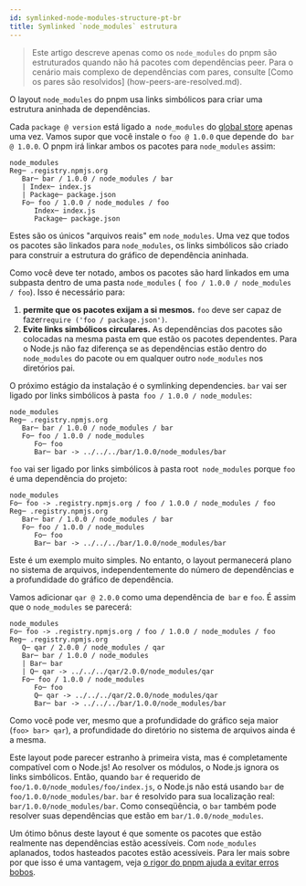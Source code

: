 ```yaml
---
id: symlinked-node-modules-structure-pt-br
title: Symlinked `node_modules` estrutura
---
```


> Este artigo descreve apenas como os `node_modules` do pnpm são estruturados quando não há pacotes com dependências peer.
> Para o cenário mais complexo de dependências com pares, consulte [Como os pares são resolvidos] (how-peers-are-resolved.md).

O layout `node_modules` do pnpm usa links simbólicos para criar uma estrutura aninhada de dependências.

Cada `package @ version` está ligado a` node_modules` do [global store](about-the-package-store.md) apenas uma vez.
Vamos supor que você instale o `foo @ 1.0.0` que depende do` bar @ 1.0.0`. O pnpm irá linkar ambos os pacotes para `node_modules` assim:

```
node_modules
Reg─ .registry.npmjs.org
   Bar─ bar / 1.0.0 / node_modules / bar
   | Index─ index.js
   | Package─ package.json
   Fo─ foo / 1.0.0 / node_modules / foo
      Index─ index.js
      Package─ package.json
```

Estes são os únicos "arquivos reais" em `node_modules`. Uma vez que todos os pacotes são linkados para `node_modules`, os links simbólicos são
criado para construir a estrutura do gráfico de dependência aninhada.

Como você deve ter notado, ambos os pacotes são hard linkados em uma subpasta dentro de uma pasta `node_modules` (` foo / 1.0.0 / node_modules / foo`).
Isso é necessário para:

1. **permite que os pacotes exijam a si mesmos.** `foo` deve ser capaz de fazer` require ('foo / package.json') `.
2. **Evite links simbólicos circulares.** As dependências dos pacotes são colocadas na mesma pasta em que estão os pacotes dependentes.
Para o Node.js não faz diferença se as dependências estão dentro do `node_modules` do pacote ou em qualquer outro
`node_modules` nos diretórios pai.

O próximo estágio da instalação é o symlinking dependencies. `bar` vai ser ligado por links simbólicos à pasta` foo / 1.0.0 / node_modules`:

```
node_modules
Reg─ .registry.npmjs.org
   Bar─ bar / 1.0.0 / node_modules / bar
   Fo─ foo / 1.0.0 / node_modules
      Fo─ foo
      Bar─ bar -> ../../../bar/1.0.0/node_modules/bar
```

`foo` vai ser ligado por links simbólicos à pasta root` node_modules` porque `foo` é uma dependência do projeto:

```
node_modules
Fo─ foo -> .registry.npmjs.org / foo / 1.0.0 / node_modules / foo
Reg─ .registry.npmjs.org
   Bar─ bar / 1.0.0 / node_modules / bar
   Fo─ foo / 1.0.0 / node_modules
      Fo─ foo
      Bar─ bar -> ../../../bar/1.0.0/node_modules/bar
```

Este é um exemplo muito simples. No entanto, o layout permanecerá plano no sistema de arquivos, independentemente do número de dependências
e a profundidade do gráfico de dependência.

Vamos adicionar `qar @ 2.0.0` como uma dependência de` bar` e `foo`. É assim que o `node_modules` se parecerá:

```
node_modules
Fo─ foo -> .registry.npmjs.org / foo / 1.0.0 / node_modules / foo
Reg─ .registry.npmjs.org
   Q─ qar / 2.0.0 / node_modules / qar
   Bar─ bar / 1.0.0 / node_modules
   | Bar─ bar
   | Q─ qar -> ../../../qar/2.0.0/node_modules/qar
   Fo─ foo / 1.0.0 / node_modules
      Fo─ foo
      Q─ qar -> ../../../qar/2.0.0/node_modules/qar
      Bar─ bar -> ../../../bar/1.0.0/node_modules/bar
```

Como você pode ver, mesmo que a profundidade do gráfico seja maior (`foo> bar> qar`), a profundidade do diretório no sistema de arquivos ainda é a mesma.

Este layout pode parecer estranho à primeira vista, mas é completamente compatível com o Node.js! Ao resolver os módulos, o Node.js ignora os links simbólicos.
Então, quando `bar` é requerido de` foo/1.0.0/node_modules/foo/index.js`, o Node.js não está usando `bar` de` foo/1.0.0/node_modules/bar`.
`bar` é resolvido para sua localização real:` bar/1.0.0/node_modules/bar`. Como conseqüência, o `bar` também pode resolver suas dependências
que estão em `bar/1.0.0/node_modules`.

Um ótimo bônus deste layout é que somente os pacotes que estão realmente nas dependências estão acessíveis. Com `node_modules` aplanados, todos hasteados
pacotes estão acessíveis. Para ler mais sobre por que isso é uma vantagem, veja [o rigor do pnpm ajuda a evitar erros bobos](https://www.kochan.io/nodejs/pnpms-strictness-helps-to-avoid-silly-bugs.html).
